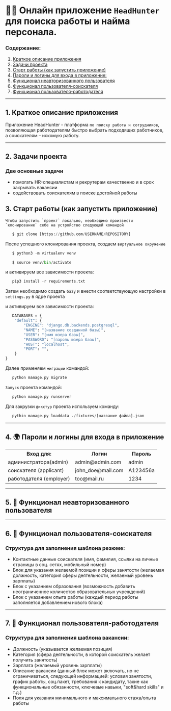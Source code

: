 # 🧑‍💻 Онлайн приложение `HeadHunter` для поиска работы и найма персонала.

### Содержание:
1. [Краткое описание приложения](#short_description)
2. [Задачи проекта](#project_tasks)
3. [Старт работы (как запустить приложение)](#start)
4. [Пароли и логины для входа в приложение:](#login)
5. [Функционал неавторизованного пользователя](#functional_guest)
6. [Функционал пользователя-соискателя](#functional_applicant)
7. [Функционал пользователя-работодателя](#functional_employer)




---
<a id='short_description'></a>
## 1. Краткое описание приложения

Приложение HeadHunter - платформа `по поиску работы и сотрудников`, позволяющая работодателям быстро выбрать подходящих работников, а соискателям – искомую работу.


---
<a id='project_tasks'></a>
## 2. Задачи проекта

 ### **Две основные задачи**

 *  помогать HR-специалистам и рекрутерам качественно и в срок закрывать вакансии
 *  содействовать соискателям в поиске достойной работы
 
<a id='start'></a>
## 3. Старт работы (как запустить приложение)

    Чтобы запустить `проект` локально, необходимо произвести `клонирование` себе на устройство следующей командой

```python
   $ git clone [https://github.com/USERNAME/REPOSITORY]
```

После успешного клонирования проекта, создаем `виртуальное окружение` 
```python
   $ python3 -m virtualenv venv
```
```python
   $ source venv/bin/activate 
```
и активируем все зависимости проекта:
```python
   pip3 install -r requirements.txt
```

Затем необходимо создать `базу` и внести соответствующую настройки в `settings.py` в ядре проекта

и активируем все зависимости проекта:
```python
   DATABASES = {
    "default": {
        "ENGINE": "django.db.backends.postgresql",
        "NAME": "[название созданной базы]",
        "USER": "[имя юзера базы]",
        "PASSWORD": "[пароль юзера базы]",
        "HOST": "localhost",
        "PORT": "",
    }
}
```

Далее применяем `миграции` командой:

```python
   python manage.py migrate
```

`Запуск` проекта командой:

```python
   python manage.py runserver
```

Для закрузки `фикстур` проекта используем команду:

```python
   pythin manage.py loaddata ./fixtures/[название файла].json  
```


---
<a id='login'></a>
## 4. 🌍 Пароли и логины для входа в приложение


<table>
    <tr>
        <th>Вход для:</th>
        <th>Логин</th>
        <th>Пароль</th>
    </tr>
    <tr>
        <td>администратора(admin)</td>
        <td>admin@admin.com</td>
        <td>admin</td>
    </tr>
    <tr>
        <td>соискателя (applicant)</td>
        <td>john_doe@mail.com</td>
        <td>A123456a</td>
    </tr>
    <tr>
        <td>работодателя (employer)</td>
        <td>too@mail.ru</td>
        <td>1234</td>
    </tr>
</table>



---
<a id='functional_guest'></a>
## 5. 📝 Функционал неавторизованного пользователя



---
<a id='functional_applicant'></a>
## 6. 📝 Функционал пользователя-соискателя

### Структура для заполнения шаблона резюме:
- Контактные данные соискателя (имя, фамилия, ссылки на личные страницы в соц. сетях, мобильный номер)
- Блок для указания желаемой позиции и сферы занятости (желаемая должность, категория сферы деятельности, желаемый уровень зарплаты)
- Блок с указанием образования (возможность добавить неограниченное количество образовательных учреждений)
- Блок с указанием опыта работы (каждый период работы заполняется добавлением нового блока)
  

---
<a id='functional_employer'></a>
## 7. 📝 Функционал пользователя-работодателя

### Структура для заполнения шаблона вакансии:
- Должность (указывается желаемая позиция)
- Категория (сфера деятельности, в которой соискатель желает получить занятость)
- Зарплата (желаемый уровень зарплаты)
- Описание вакансии (данный блок может включать, но не ограничиваться, следующей информацией:  условия занятости, график работы, соц.пакет, требования к кандидату, такие как функциональные обязанности, ключевые навыки, "soft&hard skills" и т.д.)
- Поля для указания минимального и максимального стажа/опыта работы










